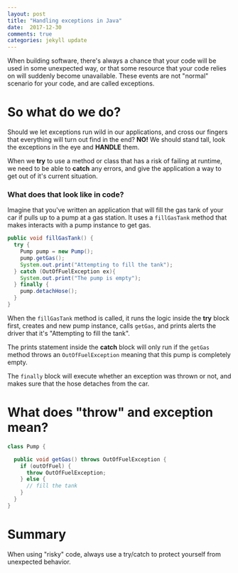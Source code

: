 ```yaml
---
layout: post
title: "Handling exceptions in Java"
date:  2017-12-30
comments: true
categories: jekyll update
---
```


When building software, there's always a chance that your code will be used in some unexpected way, or that some resource that your code relies on will suddenly become unavailable. These events are not "normal" scenario for your code, and are called exceptions.

# So what do we do?

Should we let exceptions run wild in our applications, and cross our fingers that everything will turn out find in the end? __NO!__ We should stand tall, look the exceptions in the eye and __HANDLE__ them.

When we __try__ to use a method or class that has a risk of failing at runtime, we need to be able to __catch__ any errors, and give the application a way to get out of it's current situation.

### What does that look like in code?

Imagine that you've written an application that will fill the gas tank of your car if pulls up to a pump at a gas station. It uses a `fillGasTank` method that makes interacts with a pump instance to get gas.

```java
public void fillGasTank() {
  try {
    Pump pump = new Pump();
    pump.getGas();
    System.out.print("Attempting to fill the tank");
  } catch (OutOfFuelException ex){
    System.out.print("The pump is empty");
  } finally {
    pump.detachHose();
  }
}
```

When the `fillGasTank` method is called, it runs the logic inside the __try__ block first, creates and new pump instance, calls `getGas`, and prints alerts the driver that it's "Attempting to fill the tank".

The prints statement inside the __catch__ block will only run if the `getGas` method throws an `OutOfFuelException` meaning that this pump is completely empty.

The `finally` block will execute whether an exception was thrown or not, and makes sure that the hose detaches from the car.

# What does "throw" and exception mean?

```java
class Pump {

  public void getGas() throws OutOfFuelException {
    if (outOfFuel) {
      throw OutOfFuelException;
    } else {
      // fill the tank
    }
  }
}
```

# Summary

When using "risky" code, always use a try/catch to protect yourself from unexpected behavior.
